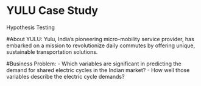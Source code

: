 # YULU Case Study
 Hypothesis Testing

 #About YULU:
    Yulu, India’s pioneering micro-mobility service provider, has embarked on a mission to revolutionize daily commutes by offering unique, sustainable transportation solutions.
 
 #Business Problem:
    - Which variables are significant in predicting the demand for shared electric cycles in the Indian market? 
    - How well those variables describe the electric cycle demands?
